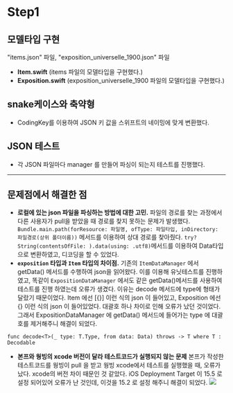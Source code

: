 # Step1 

## 모델타입 구현
"items.json" 파일, "exposition_universelle_1900.json" 파일
- **Item.swift** (items 파일의 모델타입을 구현했다.)
- **Exposition.swift** (exposition_universelle_1900 파일의 모델타입을 구현했다.)
## snake케이스와 축약형
- CodingKey를 이용하여 JSON 키 값을 스위프트의 네이밍에 맞게 변환했다.

## JSON 테스트

- 각 JSON 파일마다 manager 를 만들어 파싱이 되는지 테스트를 진행했다.
--- 

## 문제점에서 해결한 점
- **로컬에 있는 json 파일을 파싱하는 방법에 대한 고민.**
파일의 경로를 찾는 과정에서 다른 사용자가 pull을 받았을 때 경로를 찾지 못하는 문제가 발생했다.
`Bundle.main.path(forResource: 파일명, ofType: 파일타입, inDirectory: 파일경로(상위 폴더이름))` 메서드를 이용하여 상대 경로를 찾아줬다.
`try? String(contentsOfFile: ).data(using: .utf8)`메서드를 이용하여 Data타입으로 변환하였고, 디코딩을 할 수 있었다.
- **`exposition` 타입과 `Item` 타입의 차이점.**
기존의 `ItemDataManager` 에서 getData() 메서드를 수행하여 json을 읽어왔다. 이를 이용해 유닛테스트를 진행하였고, 똑같이 `ExpositionDataManager` 에서도 같은 getData()메서드를 사용하여 테스트를 진행 하였는데 오류가 생겼다. 이유는 decode 메서드에 type에 형태가 달랐기 때문이었다. Item 에선 [{}] 이런 식의 json 이 들어있고, Exposition 에선 {} 이런 식의 json 이 들어있었다. 
대괄호 하나 차이로 인해 오류가 났던 것이었다. 그래서 ExpositionDataManager 에 getData() 메서드에 들어가는 type 에 대괄호를 제거해주니 해결이 되었다. 
```swift=
func decode<T>(_ type: T.Type, from data: Data) throws -> T where T : Decodable
```

- **본프와 웡빙의 xcode 버전이 달라 테스트코드가 실행되지 않는 문제**
본프가 작성한 테스트코드를 웡빙이 pull 을 받고 웡빙 xcode에서 테스트를 실행했을 때, 오류가 났다. xcode의 버전 차이 때문인 것 같았다. iOS Deployment Target 이 15.5 로 설정 되어있어 오류가 난 것인데, 이것을 15.2 로 설정 해주니 해결이 되었다.
![](https://i.imgur.com/rn65HjB.png)

